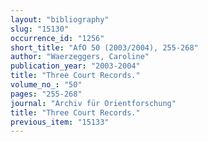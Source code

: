 ```yaml
---
layout: "bibliography"
slug: "15130"
occurrence_id: "1256"
short_title: "AfO 50 (2003/2004), 255-268"
author: "Waerzeggers, Caroline"
publication_year: "2003-2004"
title: "Three Court Records."
volume_no_: "50"
pages: "255-268"
journal: "Archiv für Orientforschung"
title: "Three Court Records."
previous_item: "15133"
---
```

